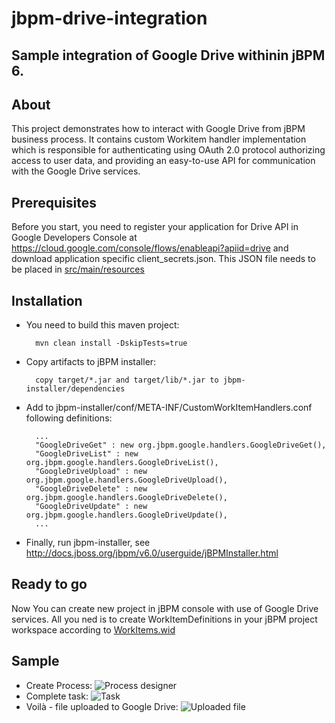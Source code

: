 jbpm-drive-integration
======================

Sample integration of Google Drive withinin jBPM 6.
---------------------------------------------------

## About
This project demonstrates how to interact with Google Drive from jBPM business process. It contains custom Workitem handler implementation which is responsible for authenticating using OAuth 2.0 protocol authorizing access to user data, and providing an easy-to-use API for communication with the Google Drive services.

## Prerequisites
Before you start, you need to register your application for Drive API in Google Developers Console at https://cloud.google.com/console/flows/enableapi?apiid=drive and download application specific client_secrets.json. This JSON file needs to be placed in [src/main/resources](https://github.com/sbunciak/jbpm-drive-integration/blob/master/src/main/resources/client_secrets.json "client_secrets.json")


## Installation
+ You need to build this maven project:

        mvn clean install -DskipTests=true

+ Copy artifacts to jBPM installer:

        copy target/*.jar and target/lib/*.jar to jbpm-installer/dependencies

+ Add to jbpm-installer/conf/META-INF/CustomWorkItemHandlers.conf following definitions:

        ...
        "GoogleDriveGet" : new org.jbpm.google.handlers.GoogleDriveGet(),
        "GoogleDriveList" : new org.jbpm.google.handlers.GoogleDriveList(),
        "GoogleDriveUpload" : new org.jbpm.google.handlers.GoogleDriveUpload(),
        "GoogleDriveDelete" : new org.jbpm.google.handlers.GoogleDriveDelete(),
        "GoogleDriveUpdate" : new org.jbpm.google.handlers.GoogleDriveUpdate(),
        ...

+ Finally, run jbpm-installer, see http://docs.jboss.org/jbpm/v6.0/userguide/jBPMInstaller.html

## Ready to go
Now You can create new project in jBPM console with use of Google Drive services. All you ned is to create WorkItemDefinitions in your jBPM project workspace according to [WorkItems.wid](https://github.com/sbunciak/jbpm-drive-integration/blob/master/src/main/resources/META-INF/WorkItems.wid "WorkItems.wid")

## Sample
+ Create Process:
![Process designer](https://raw2.github.com/sbunciak/jbpm-drive-integration/master/img/process_designer.png)
+ Complete task:
![Task](https://raw2.github.com/sbunciak/jbpm-drive-integration/master/img/task.png)
+ Voilà - file uploaded to Google Drive:
![Uploaded file](https://raw2.github.com/sbunciak/jbpm-drive-integration/master/img/drive.png)
